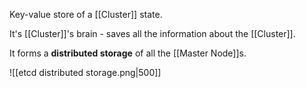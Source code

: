 Key-value store of a [[Cluster]] state.

It's [[Cluster]]'s brain - saves all the information about the [[Cluster]].

It forms a **distributed storage** of all the [[Master Node]]s.

![[etcd distributed storage.png|500]]